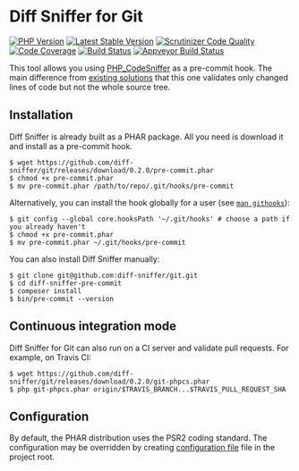 Diff Sniffer for Git
====================

[![PHP Version](https://img.shields.io/badge/php-%5E7.2-blue.svg)](https://packagist.org/packages/diff-sniffer/git)
[![Latest Stable Version](https://poser.pugx.org/diff-sniffer/git/v/stable)](https://packagist.org/packages/diff-sniffer/git)
[![Scrutinizer Code Quality](https://scrutinizer-ci.com/g/diff-sniffer/git/badges/quality-score.png)](https://scrutinizer-ci.com/g/diff-sniffer/git/)
[![Code Coverage](https://scrutinizer-ci.com/g/diff-sniffer/git/badges/coverage.png)](https://scrutinizer-ci.com/g/diff-sniffer/git/)
[![Build Status](https://travis-ci.org/diff-sniffer/git.png)](https://travis-ci.org/diff-sniffer/git)
[![Appveyor Build Status](https://ci.appveyor.com/api/projects/status/uv1xbj7l7lupgxta?svg=true)](https://ci.appveyor.com/project/morozov/git)

This tool allows you using [PHP_CodeSniffer](https://github.com/squizlabs/PHP_CodeSniffer) as a pre-commit hook. The main difference from [existing solutions](https://github.com/s0enke/git-hooks/blob/master/phpcs-pre-commit/pre-commit) that this one validates only changed lines of code but not the whole source tree.

Installation
------------

Diff Sniffer is already built as a PHAR package. All you need is download it and install as a pre-commit hook.
```
$ wget https://github.com/diff-sniffer/git/releases/download/0.2.0/pre-commit.phar
$ chmod +x pre-commit.phar
$ mv pre-commit.phar /path/to/repo/.git/hooks/pre-commit
```

Alternatively, you can install the hook globally for a user (see [`man githooks`](https://git-scm.com/docs/githooks)):
```
$ git config --global core.hooksPath '~/.git/hooks' # choose a path if you already haven't
$ chmod +x pre-commit.phar
$ mv pre-commit.phar ~/.git/hooks/pre-commit
```

You can also install Diff Sniffer manually:

```
$ git clone git@github.com:diff-sniffer/git.git
$ cd diff-sniffer-pre-commit
$ composer install
$ bin/pre-commit --version
```

Continuous integration mode
---------------------------

Diff Sniffer for Git can also run on a CI server and validate pull requests. For example, on Travis CI:
```
$ wget https://github.com/diff-sniffer/git/releases/download/0.2.0/git-phpcs.phar
$ php git-phpcs.phar origin/$TRAVIS_BRANCH...$TRAVIS_PULL_REQUEST_SHA
```

Configuration
-------------

By default, the PHAR distribution uses the PSR2 coding standard. The configuration may be overridden by creating [configuration file](https://github.com/squizlabs/PHP_CodeSniffer/wiki/Advanced-Usage#using-a-default-configuration-file) file in the project root.
